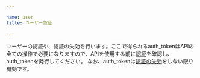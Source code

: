 ```yaml
---

name: user
title: ユーザー認証

---
```


ユーザーの認証や、認証の失効を行います。ここで得られるauth_tokenはAPIの全ての操作で必要になりますので、APIを使用する前に[認証](#user_create)を確認し、auth_tokenを発行してください。
なお、auth_tokenは[認証の失効](#user_delete)をしない限り有効です。